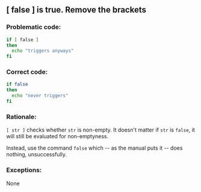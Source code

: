 ## [ false ] is true. Remove the brackets

### Problematic code:

```sh
if [ false ]
then
  echo "triggers anyways"
fi
```

### Correct code:

```sh
if false
then
  echo "never triggers"
fi
```

### Rationale:

`[ str ]` checks whether `str` is non-empty. It doesn't matter if `str` is `false`, it will still be evaluated for non-emptyness.

Instead, use the command `false` which -- as the manual puts it -- does nothing, unsuccessfully.

### Exceptions:

None
